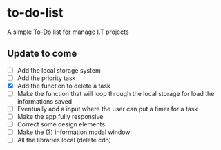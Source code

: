 # to-do-list
A simple To-Do list for manage I.T projects


## Update to come
- [ ] Add the local storage system
- [ ] Add the priority task
- [x] Add the function to delete a task
- [ ] Make the function that will loop through the local storage for load the informations saved
- [ ] Eventually add a input where the user can put a timer for a task
- [ ] Make the app fully responsive
- [ ] Correct some design elements
- [ ] Make the (?) information modal window
- [ ] All the libraries local (delete cdn)
